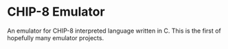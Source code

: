 # CHIP-8 Emulator
An emulator for CHIP-8 interpreted language written in C. This is the first of hopefully many emulator projects.

